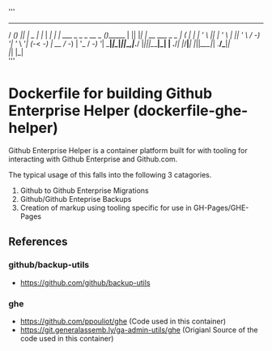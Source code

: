 '''
   ___ _ _   _        _      ___     _                    _          _  _     _               
  / __(_) |_| |_ _  _| |__  | __|_ _| |_ ___ _ _ _ __ _ _(_)______  | || |___| |_ __  ___ _ _ 
 | (_ | |  _| ' \ || | '_ \ | _|| ' \  _/ -_) '_| '_ \ '_| (_-< -_) | __ / -_) | '_ \/ -_) '_|
  \___|_|\__|_||_\_,_|_.__/ |___|_||_\__\___|_| | .__/_| |_/__|___| |_||_\___|_| .__/\___|_|  
                                                |_|                            |_|            
'''

# Dockerfile for building Github Enterprise Helper (dockerfile-ghe-helper)
Github Enterprise Helper is a container  platform built for with tooling for interacting
with Github Enterprise and Github.com.

The typical usage of this falls into the following 3 catagories.

1. Github to Github Enterprise Migrations
3. Github/Github Enteprise Backups
3. Creation of markup using tooling specific for use in GH-Pages/GHE-Pages  


## References

### github/backup-utils
* https://github.com/github/backup-utils

### ghe

* https://github.com/ppouliot/ghe (Code used in this container)
* https://git.generalassemb.ly/ga-admin-utils/ghe (Origianl Source of the code used in this container)
